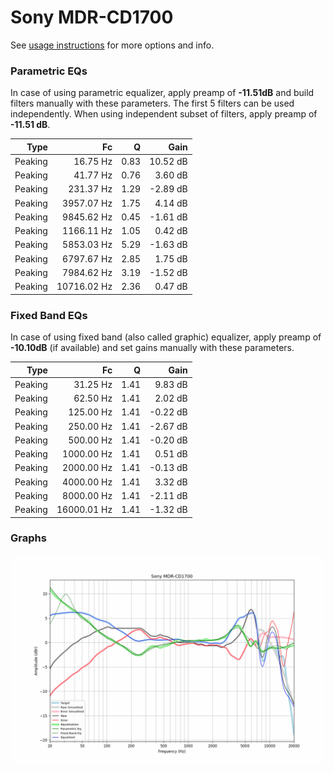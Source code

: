 # Sony MDR-CD1700
See [usage instructions](https://github.com/jaakkopasanen/AutoEq#usage) for more options and info.

### Parametric EQs
In case of using parametric equalizer, apply preamp of **-11.51dB** and build filters manually
with these parameters. The first 5 filters can be used independently.
When using independent subset of filters, apply preamp of **-11.51 dB**.

| Type    | Fc          |    Q | Gain     |
|--------:|------------:|-----:|---------:|
| Peaking | 16.75 Hz    | 0.83 | 10.52 dB |
| Peaking | 41.77 Hz    | 0.76 | 3.60 dB  |
| Peaking | 231.37 Hz   | 1.29 | -2.89 dB |
| Peaking | 3957.07 Hz  | 1.75 | 4.14 dB  |
| Peaking | 9845.62 Hz  | 0.45 | -1.61 dB |
| Peaking | 1166.11 Hz  | 1.05 | 0.42 dB  |
| Peaking | 5853.03 Hz  | 5.29 | -1.63 dB |
| Peaking | 6797.67 Hz  | 2.85 | 1.75 dB  |
| Peaking | 7984.62 Hz  | 3.19 | -1.52 dB |
| Peaking | 10716.02 Hz | 2.36 | 0.47 dB  |

### Fixed Band EQs
In case of using fixed band (also called graphic) equalizer, apply preamp of **-10.10dB**
(if available) and set gains manually with these parameters.

| Type    | Fc          |    Q | Gain     |
|--------:|------------:|-----:|---------:|
| Peaking | 31.25 Hz    | 1.41 | 9.83 dB  |
| Peaking | 62.50 Hz    | 1.41 | 2.02 dB  |
| Peaking | 125.00 Hz   | 1.41 | -0.22 dB |
| Peaking | 250.00 Hz   | 1.41 | -2.67 dB |
| Peaking | 500.00 Hz   | 1.41 | -0.20 dB |
| Peaking | 1000.00 Hz  | 1.41 | 0.51 dB  |
| Peaking | 2000.00 Hz  | 1.41 | -0.13 dB |
| Peaking | 4000.00 Hz  | 1.41 | 3.32 dB  |
| Peaking | 8000.00 Hz  | 1.41 | -2.11 dB |
| Peaking | 16000.01 Hz | 1.41 | -1.32 dB |

### Graphs
![](./Sony%20MDR-CD1700.png)